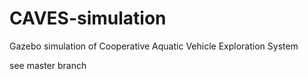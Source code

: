 # CAVES-simulation
Gazebo simulation of Cooperative Aquatic Vehicle Exploration System

see master branch
